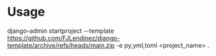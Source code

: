# Usage

django-admin startproject --template https://github.com/FJLendinez/django-template/archive/refs/heads/main.zip -e py,yml,toml <project_name> .
